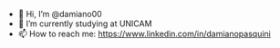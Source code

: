 - 👋 Hi, I’m @damiano00
- 🌱 I’m currently studying at UNICAM
- 📫 How to reach me: https://www.linkedin.com/in/damianopasquini
